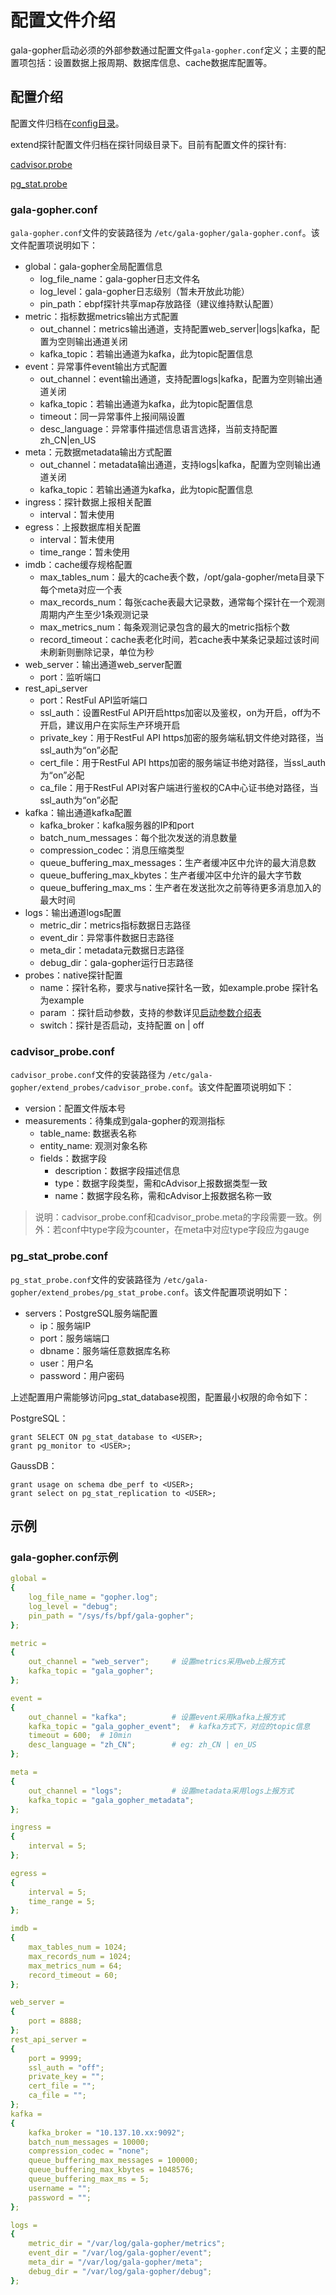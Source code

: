 配置文件介绍
================

gala-gopher启动必须的外部参数通过配置文件`gala-gopher.conf`定义；主要的配置项包括：设置数据上报周期、数据库信息、cache数据库配置等。

## 配置介绍

配置文件归档在[config目录](../config)。

extend探针配置文件归档在探针同级目录下。目前有配置文件的探针有:

[cadvisor.probe](../src/probes/extends/python.probe/cadvisor.probe)

[pg_stat.probe](../src/probes/extends/python.probe/pg_stat.probe)

### gala-gopher.conf

`gala-gopher.conf`文件的安装路径为 `/etc/gala-gopher/gala-gopher.conf`。该文件配置项说明如下：

- global：gala-gopher全局配置信息
  - log_file_name：gala-gopher日志文件名
  - log_level：gala-gopher日志级别（暂未开放此功能）
  - pin_path：ebpf探针共享map存放路径（建议维持默认配置）
- metric：指标数据metrics输出方式配置
  - out_channel：metrics输出通道，支持配置web_server|logs|kafka，配置为空则输出通道关闭
  - kafka_topic：若输出通道为kafka，此为topic配置信息
- event：异常事件event输出方式配置
  - out_channel：event输出通道，支持配置logs|kafka，配置为空则输出通道关闭
  - kafka_topic：若输出通道为kafka，此为topic配置信息
  - timeout：同一异常事件上报间隔设置
  - desc_language：异常事件描述信息语言选择，当前支持配置zh_CN|en_US
- meta：元数据metadata输出方式配置
  - out_channel：metadata输出通道，支持logs|kafka，配置为空则输出通道关闭
  - kafka_topic：若输出通道为kafka，此为topic配置信息
- ingress：探针数据上报相关配置
  - interval：暂未使用
- egress：上报数据库相关配置
  - interval：暂未使用
  - time_range：暂未使用
- imdb：cache缓存规格配置
  - max_tables_num：最大的cache表个数，/opt/gala-gopher/meta目录下每个meta对应一个表
  - max_records_num：每张cache表最大记录数，通常每个探针在一个观测周期内产生至少1条观测记录
  - max_metrics_num：每条观测记录包含的最大的metric指标个数
  - record_timeout：cache表老化时间，若cache表中某条记录超过该时间未刷新则删除记录，单位为秒
- web_server：输出通道web_server配置
  - port：监听端口
- rest_api_server
  - port：RestFul API监听端口
  - ssl_auth：设置RestFul API开启https加密以及鉴权，on为开启，off为不开启，建议用户在实际生产环境开启
  - private_key：用于RestFul API https加密的服务端私钥文件绝对路径，当ssl_auth为“on”必配
  - cert_file：用于RestFul API https加密的服务端证书绝对路径，当ssl_auth为“on”必配
  - ca_file：用于RestFul API对客户端进行鉴权的CA中心证书绝对路径，当ssl_auth为“on”必配
- kafka：输出通道kafka配置
  - kafka_broker：kafka服务器的IP和port
  - batch_num_messages：每个批次发送的消息数量
  - compression_codec：消息压缩类型
  - queue_buffering_max_messages：生产者缓冲区中允许的最大消息数
  - queue_buffering_max_kbytes：生产者缓冲区中允许的最大字节数
  - queue_buffering_max_ms：生产者在发送批次之前等待更多消息加入的最大时间
- logs：输出通道logs配置
  - metric_dir：metrics指标数据日志路径
  - event_dir：异常事件数据日志路径
  - meta_dir：metadata元数据日志路径
  - debug_dir：gala-gopher运行日志路径
- probes：native探针配置
  - name：探针名称，要求与native探针名一致，如example.probe 探针名为example
  - param ：探针启动参数，支持的参数详见[启动参数介绍表](#启动参数介绍)
  - switch：探针是否启动，支持配置 on | off


### cadvisor_probe.conf

`cadvisor_probe.conf`文件的安装路径为 `/etc/gala-gopher/extend_probes/cadvisor_probe.conf`。该文件配置项说明如下：

- version：配置文件版本号
- measurements：待集成到gala-gopher的观测指标
  - table_name: 数据表名称
  - entity_name: 观测对象名称
  - fields：数据字段
    - description：数据字段描述信息
    - type：数据字段类型，需和cAdvisor上报数据类型一致
    - name：数据字段名称，需和cAdvisor上报数据名称一致

> 说明：cadvisor_probe.conf和cadvisor_probe.meta的字段需要一致。例外：若conf中type字段为counter，在meta中对应type字段应为gauge


### pg_stat_probe.conf

`pg_stat_probe.conf`文件的安装路径为 `/etc/gala-gopher/extend_probes/pg_stat_probe.conf`。该文件配置项说明如下：

- servers：PostgreSQL服务端配置
  - ip：服务端IP
  - port：服务端端口
  - dbname：服务端任意数据库名称
  - user：用户名
  - password：用户密码

上述配置用户需能够访问pg_stat_database视图，配置最小权限的命令如下：

PostgreSQL：

```shell
grant SELECT ON pg_stat_database to <USER>;
grant pg_monitor to <USER>;
```

GaussDB：

```shell
grant usage on schema dbe_perf to <USER>;
grant select on pg_stat_replication to <USER>;
```

## 示例

### gala-gopher.conf示例

```yaml
global =
{
    log_file_name = "gopher.log";
    log_level = "debug";
    pin_path = "/sys/fs/bpf/gala-gopher";
};

metric =
{
    out_channel = "web_server";     # 设置metrics采用web上报方式
    kafka_topic = "gala_gopher";
};

event =
{
    out_channel = "kafka";          # 设置event采用kafka上报方式
    kafka_topic = "gala_gopher_event";  # kafka方式下，对应的topic信息
    timeout = 600;  # 10min
    desc_language = "zh_CN";        # eg: zh_CN | en_US
};

meta =
{
    out_channel = "logs";           # 设置metadata采用logs上报方式
    kafka_topic = "gala_gopher_metadata";
};

ingress =
{
    interval = 5;
};

egress =
{
    interval = 5;
    time_range = 5;
};

imdb =
{
    max_tables_num = 1024;
    max_records_num = 1024;
    max_metrics_num = 64;
    record_timeout = 60;
};

web_server =
{
    port = 8888;
};
rest_api_server =
{
    port = 9999;
    ssl_auth = "off";
    private_key = "";
    cert_file = "";
    ca_file = "";
};
kafka =
{
    kafka_broker = "10.137.10.xx:9092";
    batch_num_messages = 10000;
    compression_codec = "none";
    queue_buffering_max_messages = 100000;
    queue_buffering_max_kbytes = 1048576;
    queue_buffering_max_ms = 5;
    username = "";
    password = "";
};

logs =
{
    metric_dir = "/var/log/gala-gopher/metrics";
    event_dir = "/var/log/gala-gopher/event";
    meta_dir = "/var/log/gala-gopher/meta";
    debug_dir = "/var/log/gala-gopher/debug";
};
```
